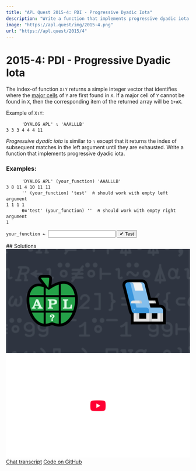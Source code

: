 ```yaml
---
title: "APL Quest 2015-4: PDI - Progressive Dyadic Iota"
description: "Write a function that implements progressive dyadic iota."
image: "https://apl.quest/img/2015-4.png"
url: "https://apl.quest/2015/4"
---
```


# <span class=s>2015-</span>4: PDI - Progressive Dyadic Iota
The index-of function `X⍳Y` returns a simple integer vector that identifies where the [major cells](https://aplwiki.com/wiki/Major_cell) of `Y` are first found in `X`. If a major cell of `Y` cannot be found in `X`, then the corresponding item of the returned array will be `1+≢X`.

Example of `X⍳Y`:  
```APL
      'DYALOG APL' ⍳ 'AAALLLB' 
3 3 3 4 4 4 11
```

*Progressive dyadic iota* is similar to `⍳` except that it returns the index of subsequent matches in the left argument until they are exhausted. Write a function that implements progressive dyadic iota.

### Examples:

```APL
      'DYALOG APL' (your_function) 'AAALLLB' 
3 8 11 4 10 11 11
      '' (your_function) 'test'  ⍝ should work with empty left argument 
1 1 1 1 
      ⍬≡'test' (your_function) ''  ⍝ should work with empty right argument
1
```


              
<div class="pdiv">
  <code onclick="p_Input.focus()">your_function ← </code><input id="p_Input" autocomplete="off" spellcheck="false" oninput="this.parentElement.querySelector`button`.disabled=false;localStorage.setItem(window.location.pathname,this.value)" onkeypress="subm(event)">
  <button onclick="alert$.next`Testing…`;submitSolution`p`" class="md-button md-button--primary">&#x2714; Test</button>
</div>
<blockquote id="p_Output"></blockquote>
## Solutions
<div onclick="play(this)" title="Video on YouTube" class="yt">
<img alt="Video Thumbnail" src="../../img/2015-4.png">
<img alt="YouTube" src="../../img/yt-big.png">
</div>
<a href="https://chat.stackexchange.com/transcript/52405?m=61590333#61590333" target="_blank" class="md-button md-button--primary">Chat transcript</a>
<a href="https://github.com/dyalog/apl.quest/blob/main/2015/4.apl" target="_blank" class="md-button md-button--primary right">Code on GitHub</a>

<script>
    testCases={"a":[["'DYALOG APL'","'AAALLLB'"],["''","'TEST'"],["'TEST'","''"],["'DYALOG APL'","'DYALOG APL'"]],"b":[["⎕A[?20⍴26]","⎕A[?20⍴26]"],["⎕A[?(10+?20)⍴26]","⎕A[?(10+?20)⍴26]"],["(⎕A,' ')[?(30+?50)⍴27]","(⎕A,' ')[?(30+?50)⍴27]"]],"f":"{((⍴⍺)⍴⍋⍋⍺⍳⍺,⍵)⍳(⍴⍵)⍴⍋⍋⍺⍳⍵,⍺}"}
    p_Input.value=localStorage.getItem(window.location.pathname)
    play=e=>e.outerHTML=`<iframe src="https://www.youtube.com/embed/FGzpsUK5WF4?list=PLYKQVqyrAEj9wDIUyLDGtDAFTKY38BUMN&autoplay=1" title="<span class=s>2015-</span>4: PDI - Progressive Dyadic Iota (APL Quest 2015-4)" frameborder="0" allow="accelerometer; autoplay; clipboard-write; encrypted-media; gyroscope; picture-in-picture; web-share" referrerpolicy="strict-origin-when-cross-origin" allowfullscreen></iframe>`
</script>
